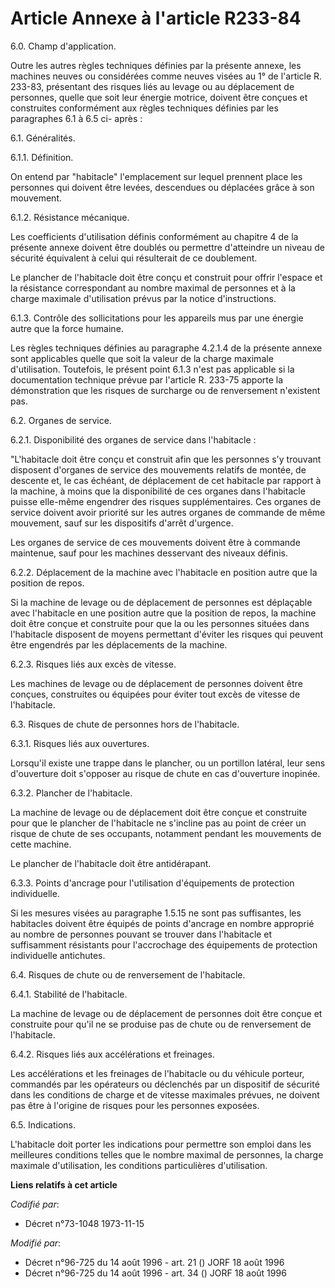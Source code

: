 # Article Annexe à l'article R233-84

6.0. Champ d'application.

Outre les autres règles techniques définies par la présente annexe, les machines neuves ou considérées comme neuves visées au
1° de l'article R. 233-83, présentant des risques liés au levage ou au déplacement de personnes, quelle que soit leur énergie
motrice, doivent être conçues et construites conformément aux règles techniques définies par les paragraphes 6.1 à 6.5 ci-
après :

6.1. Généralités.

6.1.1. Définition.

On entend par "habitacle" l'emplacement sur lequel prennent place les personnes qui doivent être levées, descendues ou
déplacées grâce à son mouvement.

6.1.2. Résistance mécanique.

Les coefficients d'utilisation définis conformément au chapitre 4 de la présente annexe doivent être doublés ou permettre
d'atteindre un niveau de sécurité équivalent à celui qui résulterait de ce doublement.

Le plancher de l'habitacle doit être conçu et construit pour offrir l'espace et la résistance correspondant au nombre maximal
de personnes et à la charge maximale d'utilisation prévus par la notice d'instructions.

6.1.3. Contrôle des sollicitations pour les appareils mus par une énergie autre que la force humaine.

Les règles techniques définies au paragraphe 4.2.1.4 de la présente annexe sont applicables quelle que soit la valeur de la
charge maximale d'utilisation. Toutefois, le présent point 6.1.3 n'est pas applicable si la documentation technique prévue
par l'article R. 233-75 apporte la démonstration que les risques de surcharge ou de renversement n'existent pas.

6.2. Organes de service.

6.2.1. Disponibilité des organes de service dans l'habitacle :

"L'habitacle doit être conçu et construit afin que les personnes s'y trouvant disposent d'organes de service des mouvements
relatifs de montée, de descente et, le cas échéant, de déplacement de cet habitacle par rapport à la machine, à moins que la
disponibilité de ces organes dans l'habitacle puisse elle-même engendrer des risques supplémentaires. Ces organes de service
doivent avoir priorité sur les autres organes de commande de même mouvement, sauf sur les dispositifs d'arrêt d'urgence.

Les organes de service de ces mouvements doivent être à commande maintenue, sauf pour les machines desservant des niveaux
définis.

6.2.2. Déplacement de la machine avec l'habitacle en position autre que la position de repos.

Si la machine de levage ou de déplacement de personnes est déplaçable avec l'habitacle en une position autre que la position
de repos, la machine doit être conçue et construite pour que la ou les personnes situées dans l'habitacle disposent de moyens
permettant d'éviter les risques qui peuvent être engendrés par les déplacements de la machine.

6.2.3. Risques liés aux excès de vitesse.

Les machines de levage ou de déplacement de personnes doivent être conçues, construites ou équipées pour éviter tout excès de
vitesse de l'habitacle.

6.3. Risques de chute de personnes hors de l'habitacle.

6.3.1. Risques liés aux ouvertures.

Lorsqu'il existe une trappe dans le plancher, ou un portillon latéral, leur sens d'ouverture doit s'opposer au risque de
chute en cas d'ouverture inopinée.

6.3.2. Plancher de l'habitacle.

La machine de levage ou de déplacement doit être conçue et construite pour que le plancher de l'habitacle ne s'incline pas au
point de créer un risque de chute de ses occupants, notamment pendant les mouvements de cette machine.

Le plancher de l'habitacle doit être antidérapant.

6.3.3. Points d'ancrage pour l'utilisation d'équipements de protection individuelle.

Si les mesures visées au paragraphe 1.5.15 ne sont pas suffisantes, les habitacles doivent être équipés de points d'ancrage
en nombre approprié au nombre de personnes pouvant se trouver dans l'habitacle et suffisamment résistants pour l'accrochage
des équipements de protection individuelle antichutes.

6.4. Risques de chute ou de renversement de l'habitacle.

6.4.1. Stabilité de l'habitacle.

La machine de levage ou de déplacement de personnes doit être conçue et construite pour qu'il ne se produise pas de chute ou
de renversement de l'habitacle.

6.4.2. Risques liés aux accélérations et freinages.

Les accélérations et les freinages de l'habitacle ou du véhicule porteur, commandés par les opérateurs ou déclenchés par un
dispositif de sécurité dans les conditions de charge et de vitesse maximales prévues, ne doivent pas être à l'origine de
risques pour les personnes exposées.

6.5. Indications.

L'habitacle doit porter les indications pour permettre son emploi dans les meilleures conditions telles que le nombre maximal
de personnes, la charge maximale d'utilisation, les conditions particulières d'utilisation.

**Liens relatifs à cet article**

_Codifié par_:

  - Décret n°73-1048 1973-11-15

_Modifié par_:

  - Décret n°96-725 du 14 août 1996 - art. 21 () JORF 18 août 1996
  - Décret n°96-725 du 14 août 1996 - art. 34 () JORF 18 août 1996
